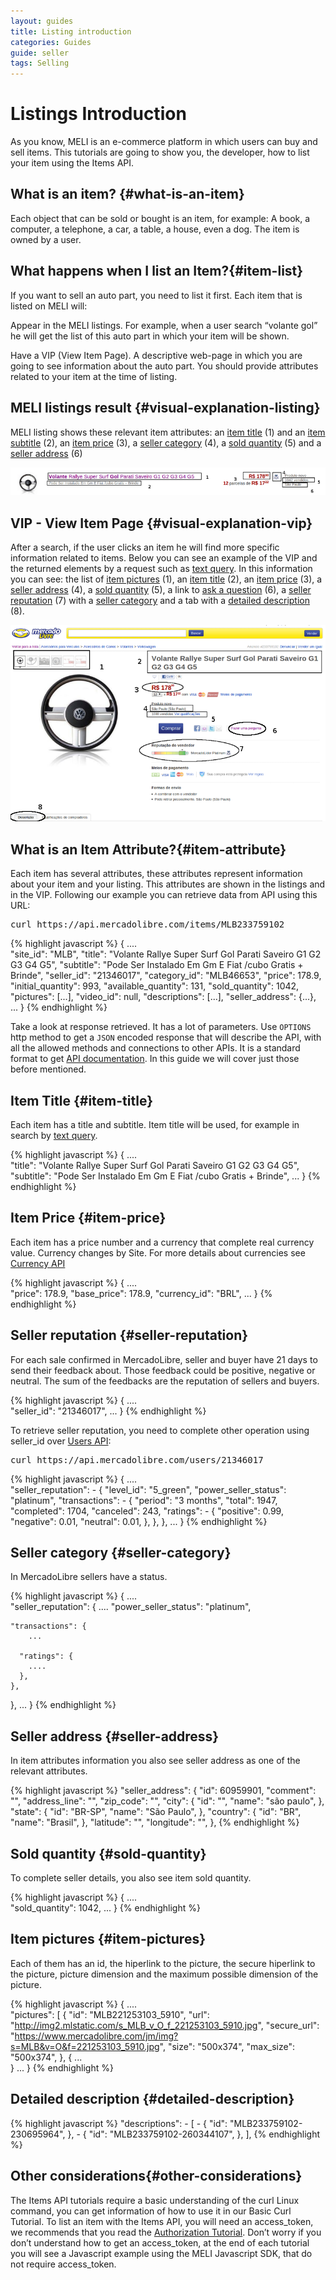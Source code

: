 ```yaml
---
layout: guides
title: Listing introduction
categories: Guides
guide: seller
tags: Selling
---
```


# Listings Introduction

As you know, MELI is an e-commerce platform in which users can buy and sell items. This tutorials are going to show you, the developer, how to list your item using the Items API.


## What is an item? {#what-is-an-item}

Each object that can be sold or bought is an item, for example: A book, a computer, a telephone, a car, a table, a house, even a dog. The item is owned by a user.

## What happens when I list an Item?{#item-list}

If you want to sell an auto part, you need to list it first. Each item that is listed on MELI will:

Appear in the MELI listings. For example, when a user search “volante gol” he will get the list of this auto part in which your item will be shown.

Have a VIP (View Item Page). A descriptive web-page in which you are going to see information about the auto part.
You should provide attributes related to your item at the time of listing.


## MELI listings result {#visual-explanation-listing}

MELI listing shows these relevant item attributes: an <a href="javascript:void(0)" onClick="goToByScroll('item-title')">item title</a> (1) and an <a href="javascript:void(0)" onClick="goToByScroll('item-title')">item subtitle</a> (2), an <a href="javascript:void(0)" onClick="goToByScroll('item-price')">item price</a> (3), a <a href="javascript:void(0)" onClick="goToByScroll('seller-category')">seller category</a> (4), a <a href="javascript:void(0)" onClick="goToByScroll('sold-quantity')">sold quantity</a> (5) and a <a href="javascript:void(0)" onClick="goToByScroll('seller-address')">seller address</a> (6)


![meli listing](/images/meli-listing.png)

## VIP - View Item Page {#visual-explanation-vip}

After a search, if the user clicks an item he will find more specific information related to items. Below you can see an example of the VIP and the returned elements by a request such as [text query](/search-by-text-query). In this information you can see: the list of <a href="javascript:void(0)" onClick="goToByScroll('item-pictures')">item pictures</a> (1), an <a href="javascript:void(0)" onClick="goToByScroll('item-title')">item title</a> (2), an <a href="javascript:void(0)" onClick="goToByScroll('item-price')">item price</a> (3), a <a href="javascript:void(0)" onClick="goToByScroll('seller-address')">seller address</a> (4), a <a href="javascript:void(0)" onClick="goToByScroll('sold-quantity')">sold quantity</a> (5), a link to [ask a question](/ask-a-question) (6), a <a href="javascript:void(0)" onClick="goToByScroll('seller-reputation')">seller reputation</a> (7) with a <a href="javascript:void(0)" onClick="goToByScroll('seller-category')">seller category</a> and a tab with a <a href="javascript:void(0)" onClick="goToByScroll('detailed-decription')">detailed description</a> (8). 


![vip](/images/vip.png)

## What is an Item Attribute?{#item-attribute}

Each item has several attributes, these attributes represent information about your item and your listing. This attributes are shown in the listings and in the VIP. Following our example you can retrieve data from API using this URL:

<pre class="terminal">
curl https://api.mercadolibre.com/items/MLB233759102
</pre>

{% highlight javascript %} 
{
  .... 	
  "site_id": "MLB",
  "title": "Volante Rallye Super Surf Gol Parati Saveiro G1 G2 G3 G4 G5",
  "subtitle": "Pode Ser Instalado Em Gm E Fiat /cubo Gratis + Brinde",
  "seller_id": "21346017",
  "category_id": "MLB46653",
  "price": 178.9,
  "initial_quantity": 993,
  "available_quantity": 131,
  "sold_quantity": 1042,
  "pictures": [...],
  "video_id": null,
  "descriptions": [...],
  "seller_address": {...},
  ...
}
{% endhighlight %}

Take a look at response retrieved. It has a lot of parameters. Use <code>OPTIONS</code> http method to get a <code>JSON</code> encoded response that will describe the API, with all the allowed methods and connections to other APIs. It is a standard format to get [API documentation](/design-considerations/#options).
In this guide we will cover just those before mentioned.


## Item Title {#item-title}

Each item has a title and subtitle. Item title will be used, for example in search by [text query](/search-by-text-query).

{% highlight javascript %} 
{
  .... 	
  "title": "Volante Rallye Super Surf Gol Parati Saveiro G1 G2 G3 G4 G5",
  "subtitle": "Pode Ser Instalado Em Gm E Fiat /cubo Gratis + Brinde",
  ...
}
{% endhighlight %}

## Item Price {#item-price}

Each item has a price number and a currency that complete real currency value. Currency changes by Site. For more details about currencies see [Currency API](/guide-appendix/#currencies-api)

{% highlight javascript %} 
{
  .... 	
  "price": 178.9,
  "base_price": 178.9,
  "currency_id": "BRL",
  ...
}
{% endhighlight %}

## Seller reputation {#seller-reputation}

For each sale confirmed in MercadoLibre, seller and buyer have 21 days to send their feedback about. Those feedback could be positive, negative or neutral. The sum of the feedbacks are the reputation of sellers and buyers. 

{% highlight javascript %} 
{
  .... 	
  "seller_id": "21346017",
  ...
}
{% endhighlight %}

To retrieve seller reputation, you need to complete other operation using seller_id over [Users API](/info-user):

<pre class="terminal">
curl https://api.mercadolibre.com/users/21346017
</pre>

{% highlight javascript %} 
{
  .... 	
 "seller_reputation": - {
    "level_id": "5_green",
    "power_seller_status": "platinum",
    "transactions": - {
      "period": "3 months",
      "total": 1947,
      "completed": 1704,
      "canceled": 243,
      "ratings": - {
        "positive": 0.99,
        "negative": 0.01,
        "neutral": 0.01,
      },
    },
  },
  ...
}
{% endhighlight %}


## Seller category {#seller-category}

In MercadoLibre sellers have a status. 

{% highlight javascript %} 
{
  .... 	
 "seller_reputation": {
 	....
    "power_seller_status": "platinum",
    
    "transactions": {
      	... 	
      
      "ratings": {
      	....
      },
    },
  },
  ...
}
{% endhighlight %}

## Seller address {#seller-address}

In item attributes information you also see seller address as one of the relevant attributes.  

{% highlight javascript %} 
 "seller_address": {
    "id": 60959901,
    "comment": "",
    "address_line": "",
    "zip_code": "",
    "city": {
      "id": "",
      "name": "são paulo",
    },
    "state": {
      "id": "BR-SP",
      "name": "São Paulo",
    },
    "country": {
      "id": "BR",
      "name": "Brasil",
    },
    "latitude": "",
    "longitude": "",
  },
{% endhighlight %}

## Sold quantity {#sold-quantity}

To complete seller details, you also see item sold quantity. 

{% highlight javascript %} 
{
  .... 	
  "sold_quantity": 1042,
  ...
}
{% endhighlight %}

## Item pictures {#item-pictures}

Each of them has an id, the hiperlink to the picture, the secure hiperlink to the picture, picture dimension and the maximum possible dimension of the picture. 

{% highlight javascript %} 
{
  .... 	
  "pictures": [
    {
      "id": "MLB221253103_5910",
      "url": "http://img2.mlstatic.com/s_MLB_v_O_f_221253103_5910.jpg",
      "secure_url": "https://www.mercadolibre.com/jm/img?s=MLB&v=O&f=221253103_5910.jpg",
      "size": "500x374",
      "max_size": "500x374",
    },
    {
	   ...    
	}
  ...
}
{% endhighlight %}

## Detailed description {#detailed-description}
{% highlight javascript %} 
  "descriptions": - [
    - {
      "id": "MLB233759102-230695964",
    },
    - {
      "id": "MLB233759102-260344107",
    },
  ],
 {% endhighlight %}


## Other considerations{#other-considerations}

The Items API tutorials require a basic understanding of the curl Linux command, you can get information of how to use it in our Basic Curl Tutorial.
To list an item with the Items API, you will need an access_token, we recommends that you read the [Authorization Tutorial](../authentication-and-authorization).
Don’t worry if you don’t understand how to get an access_token, at the end of each tutorial you will see a Javascript example using the MELI Javascript SDK, that do not require access_token.

<iframe id="search_api_embed"
  src="javascript:void(0)"
    scrolling="no"
      frameborder="0"
        width="100%"
          height="900">
</iframe>
<script type="text/javascript">
            document.getElementById('search_api_embed').src ='https://api.mercadolibre.com/items/MLB233759102';
</script>
